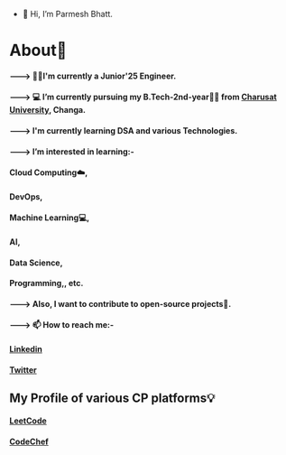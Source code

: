 - 👋 Hi, I’m Parmesh Bhatt.
#              About🤠
   #### ---> 👨‍🎓I'm currently a Junior'25 Engineer.
   #### ---> 💻 I’m currently pursuing my B.Tech-2nd-year👨‍🎓 from [Charusat University](https://www.charusat.ac.in/), Changa.
   #### ---> I'm currently learning DSA and various Technologies.
   #### ---> I’m interested in learning:- 
   ####                        Cloud Computing☁️, 
   ####                        DevOps, 
   ####                        Machine Learning💻,
   ####                        AI, 
   ####                        Data Science, 
   ####                        Programming,, etc. 
   #### ---> Also, I want to contribute to open-source projects📌.
   #### ---> 📫 How to reach me:- 
 
   #### [Linkedin](https://www.linkedin.com/in/parmesh-bhatt-277971221/)
   #### [Twitter](https://twitter.com/Parmesh_119)
   
##             My Profile of various CP platforms💡

   #### [LeetCode](https://leetcode.com/21it009/)
   #### [CodeChef](https://www.codechef.com/users/parmesh_119)
      
      

